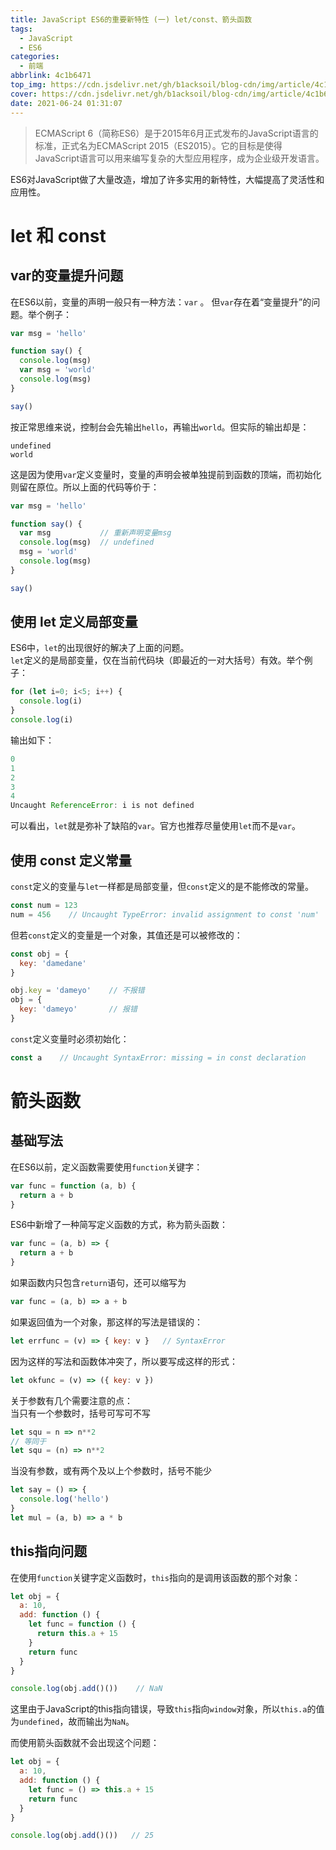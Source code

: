 ```yaml
---
title: JavaScript ES6的重要新特性 (一) let/const、箭头函数
tags:
  - JavaScript
  - ES6
categories:
  - 前端
abbrlink: 4c1b6471
top_img: https://cdn.jsdelivr.net/gh/b1acksoil/blog-cdn/img/article/4c1b6471/top_img.png
cover: https://cdn.jsdelivr.net/gh/b1acksoil/blog-cdn/img/article/4c1b6471/top_img.png
date: 2021-06-24 01:31:07
---
```


> ECMAScript 6（简称ES6）是于2015年6月正式发布的JavaScript语言的标准，正式名为ECMAScript 2015（ES2015）。它的目标是使得JavaScript语言可以用来编写复杂的大型应用程序，成为企业级开发语言。

ES6对JavaScript做了大量改造，增加了许多实用的新特性，大幅提高了灵活性和应用性。

# let 和 const
## var的变量提升问题
在ES6以前，变量的声明一般只有一种方法：`var` 。
但`var`存在着“变量提升”的问题。举个例子：
```javascript
var msg = 'hello'

function say() {
  console.log(msg)
  var msg = 'world'
  console.log(msg)
}

say()
```
按正常思维来说，控制台会先输出`hello`，再输出`world`。但实际的输出却是：
```plaintext
undefined
world
```
这是因为使用`var`定义变量时，变量的声明会被单独提前到函数的顶端，而初始化则留在原位。所以上面的代码等价于：
```javascript
var msg = 'hello'

function say() {
  var msg           // 重新声明变量msg
  console.log(msg)  // undefined
  msg = 'world'
  console.log(msg)
}

say()
```

## 使用 let 定义局部变量
ES6中，`let`的出现很好的解决了上面的问题。  
`let`定义的是局部变量，仅在当前代码块（即最近的一对大括号）有效。举个例子：
```javascript
for (let i=0; i<5; i++) {
  console.log(i)
}
console.log(i)
```
输出如下：
```javascript
0
1
2
3
4
Uncaught ReferenceError: i is not defined
```
可以看出，`let`就是弥补了缺陷的`var`。官方也推荐尽量使用`let`而不是`var`。

## 使用 const 定义常量
`const`定义的变量与`let`一样都是局部变量，但`const`定义的是不能修改的常量。
```javascript
const num = 123
num = 456    // Uncaught TypeError: invalid assignment to const 'num'
```
但若`const`定义的变量是一个对象，其值还是可以被修改的：
```javascript
const obj = {
  key: 'damedane'
}

obj.key = 'dameyo'    // 不报错
obj = {
  key: 'dameyo'       // 报错
}
```
`const`定义变量时必须初始化：
```javascript
const a    // Uncaught SyntaxError: missing = in const declaration
```

# 箭头函数
## 基础写法
在ES6以前，定义函数需要使用`function`关键字：
```javascript
var func = function (a, b) {
  return a + b
}
```
ES6中新增了一种简写定义函数的方式，称为箭头函数：
```javascript
var func = (a, b) => {
  return a + b
}
```
如果函数内只包含`return`语句，还可以缩写为
```javascript
var func = (a, b) => a + b
```
如果返回值为一个对象，那这样的写法是错误的：
```javascript
let errfunc = (v) => { key: v }   // SyntaxError
```
因为这样的写法和函数体冲突了，所以要写成这样的形式：
```javascript
let okfunc = (v) => ({ key: v })
```

关于参数有几个需要注意的点：  
当只有一个参数时，括号可写可不写
```javascript
let squ = n => n**2
// 等同于
let squ = (n) => n**2
```
当没有参数，或有两个及以上个参数时，括号不能少
```javascript
let say = () => {
  console.log('hello')
}
let mul = (a, b) => a * b
```

## this指向问题
在使用`function`关键字定义函数时，`this`指向的是调用该函数的那个对象：
```javascript
let obj = {
  a: 10,
  add: function () {
    let func = function () {
      return this.a + 15
    }
    return func
  }
}

console.log(obj.add()())    // NaN
```
这里由于JavaScript的this指向错误，导致`this`指向`window`对象，所以`this.a`的值为`undefined`，故而输出为`NaN`。

而使用箭头函数就不会出现这个问题：
```javascript
let obj = {
  a: 10,
  add: function () {
    let func = () => this.a + 15
    return func
  }
}

console.log(obj.add()())   // 25
```